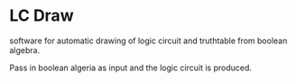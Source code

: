 # LC Draw
software for automatic drawing of logic circuit and truthtable from boolean algebra.

Pass in boolean algeria as input and the logic circuit is produced.
